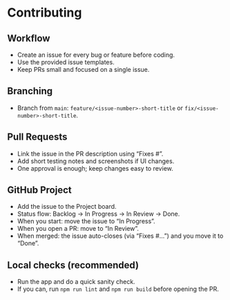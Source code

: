# Contributing

## Workflow
- Create an issue for every bug or feature before coding.
- Use the provided issue templates.
- Keep PRs small and focused on a single issue.

## Branching
- Branch from `main`: `feature/<issue-number>-short-title` or `fix/<issue-number>-short-title`.

## Pull Requests
- Link the issue in the PR description using “Fixes #<issue-number>”.
- Add short testing notes and screenshots if UI changes.
- One approval is enough; keep changes easy to review.

## GitHub Project
- Add the issue to the Project board.
- Status flow: Backlog → In Progress → In Review → Done.
- When you start: move the issue to “In Progress”.
- When you open a PR: move to “In Review”.
- When merged: the issue auto-closes (via “Fixes #…”) and you move it to “Done”.

## Local checks (recommended)
- Run the app and do a quick sanity check.
- If you can, run `npm run lint` and `npm run build` before opening the PR. 